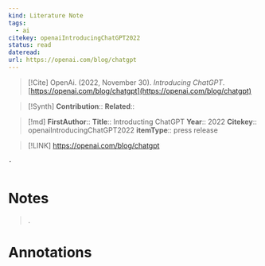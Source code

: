 ```yaml
---
kind: Literature Note
tags:
  - ai
citekey: openaiIntroducingChatGPT2022
status: read
dateread: 
url: https://openai.com/blog/chatgpt
---
```


> [!Cite]
> OpenAi. (2022, November 30). _Introducing ChatGPT_. [https://openai.com/blog/chatgpt](https://openai.com/blog/chatgpt)

>[!Synth]
>**Contribution**::
>**Related**:: 
 
>[!md]
> **FirstAuthor**:: 
> **Title**:: Introducting ChatGPT
> **Year**:: 2022
> **Citekey**:: openaiIntroducingChatGPT2022
> **itemType**:: press release


> [!LINK]
> https://openai.com/blog/chatgpt

```ad-abstract
.


```




# Notes

>.

  
  

# Annotations


